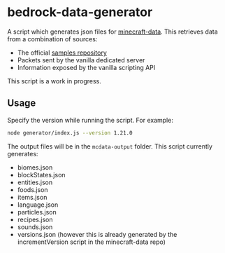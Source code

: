 # bedrock-data-generator

A script which generates json files for [minecraft-data][1]. This retrieves data from a combination of sources:
  - The official [samples repository][2]
  - Packets sent by the vanilla dedicated server
  - Information exposed by the vanilla scripting API 

This script is a work in progress.

## Usage
Specify the version while running the script. For example:
```bash
node generator/index.js --version 1.21.0
```
The output files will be in the `mcdata-output` folder.
This script currently generates:
  - biomes.json
  - blockStates.json
  - entities.json
  - foods.json
  - items.json
  - language.json
  - particles.json
  - recipes.json
  - sounds.json
  - versions.json (however this is already generated by the incrementVersion script in the minecraft-data repo)

[1]: https://github.com/PrismarineJS/minecraft-data
[2]: https://github.com/Mojang/bedrock-samples
